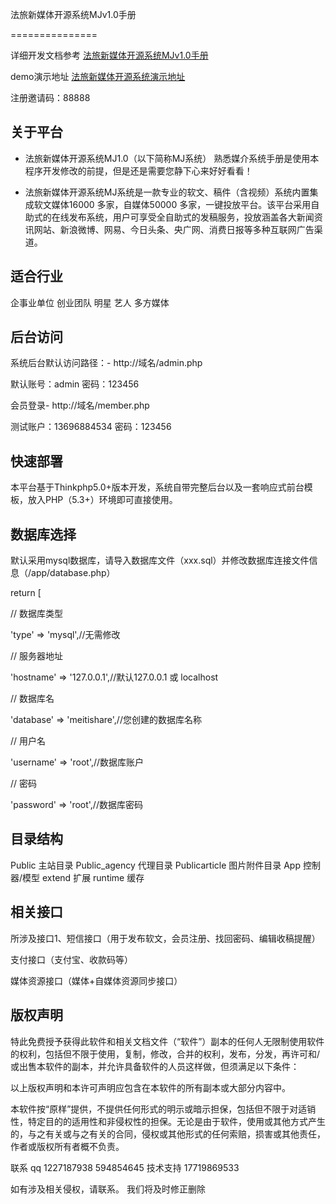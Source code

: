 法旅新媒体开源系统MJv1.0手册

===============

详细开发文档参考 [法旅新媒体开源系统MJv1.0手册](https://www.showdoc.com.cn/p/329804f941ebb9addaf6aea89cfc0308)

demo演示地址 [法旅新媒体开源系统演示地址](http://www.zxal.cn)

注册邀请码：88888

## 关于平台

- 法旅新媒体开源系统MJ1.0（以下简称MJ系统） 熟悉媒介系统手册是使用本程序开发修改的前提，但是还是需要您静下心来好好看看！

- 法旅新媒体开源系统MJ系统是一款专业的软文、稿件（含视频）系统内置集成软文媒体16000 多家，自媒体50000 多家，一键投放平台。该平台采用自助式的在线发布系统，用户可享受全自助式的发稿服务，投放涵盖各大新闻资讯网站、新浪微博、网易、今日头条、央广网、消费日报等多种互联网广告渠道。

## 适合行业

企事业单位 创业团队 明星 艺人 多方媒体

## 后台访问

系统后台默认访问路径：- http://域名/admin.php

默认账号：admin 密码：123456

会员登录- http://域名/member.php

测试账户：13696884534 密码：123456

## 快速部署

本平台基于Thinkphp5.0+版本开发，系统自带完整后台以及一套响应式前台模板，放入PHP（5.3+）环境即可直接使用。

## 数据库选择


默认采用mysql数据库，请导入数据库文件（xxx.sql）并修改数据库连接文件信息（/app/database.php）

return [

  // 数据库类型

  'type'           => 'mysql',//无需修改

  // 服务器地址

  'hostname'       => '127.0.0.1',//默认127.0.0.1 或 localhost

  // 数据库名

  'database'       => 'meitishare',//您创建的数据库名称

  // 用户名

  'username'       => 'root',//数据库账户

  // 密码

  'password'       => 'root',//数据库密码

## 目录结构

Public          主站目录
Public_agency   代理目录
Publicarticle   图片附件目录
App             控制器/模型
extend          扩展
runtime         缓存

## 相关接口

所涉及接口1、短信接口（用于发布软文，会员注册、找回密码、编辑收稿提醒）

支付接口（支付宝、收款码等）

媒体资源接口（媒体+自媒体资源同步接口）

## 版权声明

特此免费授予获得此软件和相关文档文件（“软件”）副本的任何人无限制使用软件的权利，包括但不限于使用，复制，修改，合并的权利，发布，分发，再许可和/或出售本软件的副本，并允许具备软件的人员这样做，但须满足以下条件：

以上版权声明和本许可声明应包含在本软件的所有副本或大部分内容中。

本软件按“原样”提供，不提供任何形式的明示或暗示担保，包括但不限于对适销性，特定目的的适用性和非侵权性的担保。无论是由于软件，使用或其他方式产生的，与之有关或与之有关的合同，侵权或其他形式的任何索赔，损害或其他责任，作者或版权所有者概不负责。

联系 qq 1227187938 594854645  技术支持 17719869533

如有涉及相关侵权，请联系。 我们将及时修正删除

